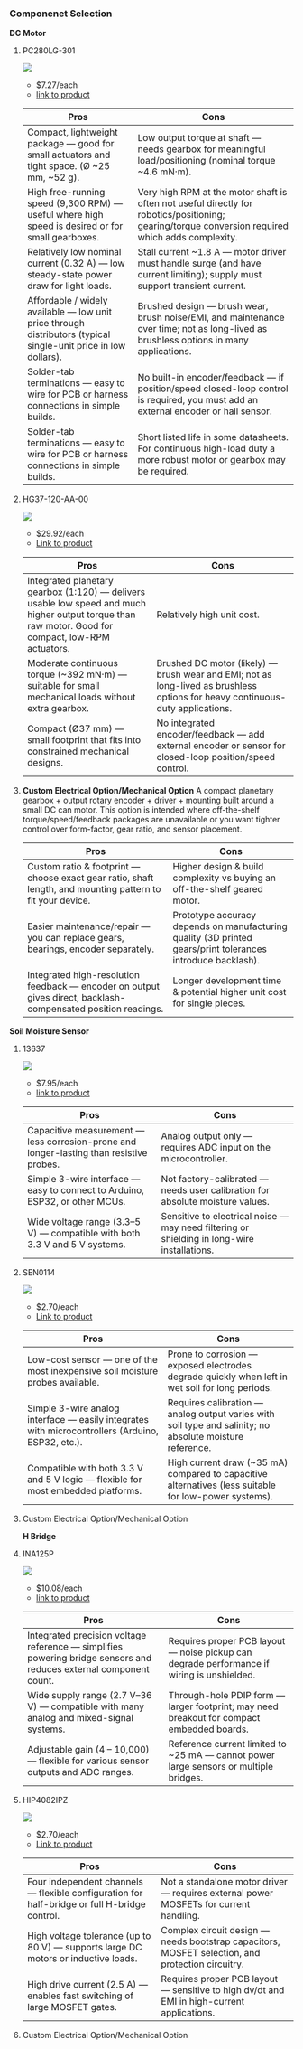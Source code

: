 
### Componenet Selection

**DC Motor**

1. PC280LG-301

    ![](MFG_PC280LG-301.jpg)

    * $7.27/each
    * [link to product](https://www.digikey.com/en/products/detail/johnson-motor/PC280LG-301/12719595?s=N4IgTCBcDaIAoGEwA4AMAZA4gWgMyoEYQBdAXyA)

    | Pros                                      | Cons                                                             |
    | ----------------------------------------- | ---------------------------------------------------------------- |
    | Compact, lightweight package — good for small actuators and tight space. (Ø ~25 mm, ~52 g).                         | Low output torque at shaft — needs gearbox for meaningful load/positioning (nominal torque ~4.6 mN·m). |
    | High free-running speed (9,300 RPM) — useful where high speed is desired or for small gearboxes.                    | Very high RPM at the motor shaft is often not useful directly for robotics/positioning; gearing/torque conversion required which adds complexity.                                        |
    | Relatively low nominal current (0.32 A) — low steady-state power draw for light loads. | Stall current ~1.8 A — motor driver must handle surge (and have current limiting); supply must support transient current.|
    | Affordable / widely available — low unit price through distributors (typical single-unit price in low dollars).| Brushed design — brush wear, brush noise/EMI, and maintenance over time; not as long-lived as brushless options in many applications.|
    | Solder-tab terminations — easy to wire for PCB or harness connections in simple builds.| No built-in encoder/feedback — if position/speed closed-loop control is required, you must add an external encoder or hall sensor.|
    | Solder-tab terminations — easy to wire for PCB or harness connections in simple builds.| Short listed life in some datasheets. For continuous high-load duty a more robust motor or gearbox may be required.|
        

2. HG37-120-AA-00

    ![](D.jpg)

    * $29.92/each
    * [Link to product](https://www.digikey.com/en/products/detail/nidec-components-corporation/HG37-120-AA-00/14553405?gclsrc=aw.ds&gad_source=1&gad_campaignid=20243136172&gbraid=0AAAAADrbLljBQunprEOtznelsRLs-J4uH&gclid=CjwKCAjwmNLHBhA4EiwA3ts3mSe77BaK-WFdIAoTd1RI54J1lqSxFic8uShvaWAAsPBEAm5zt6otORoC6HsQAvD_BwE)

    | Pros                                                              | Cons                |
    | ----------------------------------------------------------------- | ------------------- |
    | Integrated planetary gearbox (1:120) — delivers usable low speed and much higher output torque than raw motor. Good for compact, low-RPM actuators.                                            | Relatively high unit cost.      |
    | Moderate continuous torque (~392 mN·m) — suitable for small mechanical loads without extra gearbox.                               | Brushed DC motor (likely) — brush wear and EMI; not as long-lived as brushless options for heavy continuous-duty applications. |
    | Compact (Ø37 mm) — small footprint that fits into constrained mechanical designs. | No integrated encoder/feedback — add external encoder or sensor for closed-loop position/speed control. |

3. **Custom Electrical Option/Mechanical Option**
       A compact planetary gearbox + output rotary encoder + driver + mounting built around a small DC can motor. This option is intended where off-the-shelf torque/speed/feedback packages are unavailable or you want tighter control over form-factor, gear ratio, and sensor placement.

   | Pros                                      | Cons                                                             |
   | ----------------------------------------- | ---------------------------------------------------------------- |
   |Custom ratio & footprint — choose exact gear ratio, shaft length, and mounting pattern to fit your device.| Higher design & build complexity vs buying an off-the-shelf geared motor.|
   |Easier maintenance/repair — you can replace gears, bearings, encoder separately.|Prototype accuracy depends on manufacturing quality (3D printed gears/print tolerances introduce backlash).|
   |Integrated high-resolution feedback — encoder on output gives direct, backlash-compensated position readings.|Longer development time & potential higher unit cost for single pieces.|
   
**Soil Moisture Sensor**

1. 13637

    ![](13637.jpg)

    * $7.95/each
    * [link to product](https://www.digikey.com/en/products/detail/sparkfun-electronics/13637/7400839?gclsrc=aw.ds&gad_source=1&gad_campaignid=20243136172&gbraid=0AAAAADrbLljBQunprEOtznelsRLs-J4uH&gclid=CjwKCAjwmNLHBhA4EiwA3ts3mayriRdZcvui0HTdYMicDMSrmrPi3kqTxbDrLqTR_hUmT-cr0AV9jhoCaVgQAvD_BwE)

    | Pros                                      | Cons                                                             |
    | ----------------------------------------- | ---------------------------------------------------------------- |
    | Capacitive measurement — less corrosion-prone and longer-lasting than resistive probes.| Analog output only — requires ADC input on the microcontroller. |
    | Simple 3-wire interface — easy to connect to Arduino, ESP32, or other MCUs.| Not factory-calibrated — needs user calibration for absolute moisture values.|
    | Wide voltage range (3.3–5 V) — compatible with both 3.3 V and 5 V systems. | Sensitive to electrical noise — may need filtering or shielding in long-wire installations. |

2. SEN0114

    ![](SEN0114.jpg)    

    * $2.70/each
    * [Link to product](https://www.digikey.com/en/products/detail/dfrobot/SEN0114/6588525?gclsrc=aw.ds&gad_source=1&gad_campaignid=20243136172&gbraid=0AAAAADrbLljBQunprEOtznelsRLs-J4uH&gclid=CjwKCAjwmNLHBhA4EiwA3ts3mbQSvFXrFn6uSSuxGg_qehQQK9Uty_P8yXZ4lFzpzHMJX-7nO5745RoCtCwQAvD_BwE)

    | Pros                                                              | Cons                |
    | ----------------------------------------------------------------- | ------------------- |
    | Low-cost sensor — one of the most inexpensive soil moisture probes available.                                         | Prone to corrosion — exposed electrodes degrade quickly when left in wet soil for long periods.     |
    | Simple 3-wire analog interface — easily integrates with microcontrollers (Arduino, ESP32, etc.).                                | Requires calibration — analog output varies with soil type and salinity; no absolute moisture reference. |
    | Compatible with both 3.3 V and 5 V logic — flexible for most embedded platforms. | High current draw (~35 mA) compared to capacitive alternatives (less suitable for low-power systems). |

3. Custom Electrical Option/Mechanical Option

   **H Bridge**

1. INA125P

    ![](INA125P.png)

    * $10.08/each
    * [link to product](https://www.digikey.com/en/products/detail/texas-instruments/INA125P/254670?gclsrc=aw.ds&gad_source=4&gad_campaignid=20228387720&gbraid=0AAAAADrbLlhdskTRyyOweqI0wZs3p_N9a&gclid=CjwKCAjwmNLHBhA4EiwA3ts3maSekNz6cEfK83rlFOWYgj_-v-7Q3MSDubHQqxA6B9jR7x_icL5iBhoC0mcQAvD_BwE)

    | Pros                                      | Cons                                                             |
    | ----------------------------------------- | ---------------------------------------------------------------- |
    | Integrated precision voltage reference — simplifies powering bridge sensors and reduces external component count.| Requires proper PCB layout — noise pickup can degrade performance if wiring is unshielded. |
    | Wide supply range (2.7 V–36 V) — compatible with many analog and mixed-signal systems.                  | Through-hole PDIP form — larger footprint; may need breakout for compact embedded boards.  |
    | Adjustable gain (4 – 10,000) — flexible for various sensor outputs and ADC ranges. | Reference current limited to ~25 mA — cannot power large sensors or multiple bridges.|

2. HIP4082IPZ

    ![](HIP4082IPZ.jpg)

    * $2.70/each
    * [Link to product](https://www.digikey.com/en/products/detail/renesas-electronics-corporation/HIP4082IPZ/821447)

    | Pros                                                              | Cons                |
    | ----------------------------------------------------------------- | ------------------- |
    |Four independent channels — flexible configuration for half-bridge or full H-bridge control.|Not a standalone motor driver — requires external power MOSFETs for current handling.|
    | High voltage tolerance (up to 80 V) — supports large DC motors or inductive loads.| Complex circuit design — needs bootstrap capacitors, MOSFET selection, and protection circuitry. |
    | High drive current (2.5 A) — enables fast switching of large MOSFET gates. |Requires proper PCB layout — sensitive to high dv/dt and EMI in high-current applications.|

3. Custom Electrical Option/Mechanical Option

